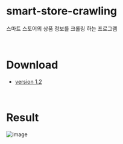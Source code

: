 # smart-store-crawling
스마트 스토어의 상품 정보를 크롤링 하는 프로그램


<br>


# Download
- [version 1.2](https://github.com/haZuny/smart-store-crawling/raw/main/exe_files/version_1.2.exe)


<br>


# Result
![image](https://github.com/haZuny/smart-store-crawling/assets/64102831/c483e721-d17f-417f-800e-f0961c3b51b3)
